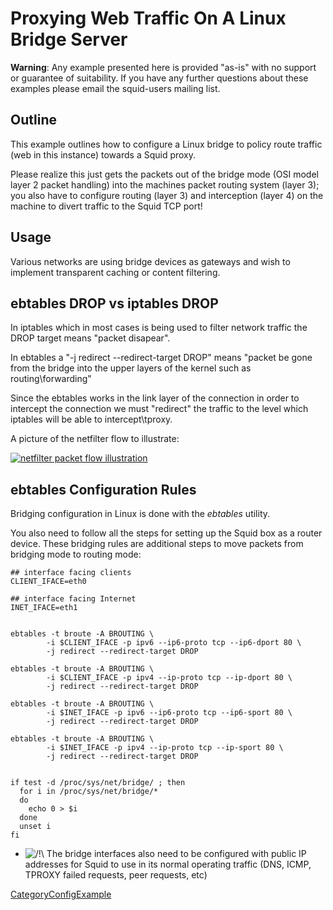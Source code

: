 # Proxying Web Traffic On A Linux Bridge Server

**Warning**: Any example presented here is provided "as-is" with no
support or guarantee of suitability. If you have any further questions
about these examples please email the squid-users mailing list.

## Outline

This example outlines how to configure a Linux bridge to policy route
traffic (web in this instance) towards a Squid proxy.

Please realize this just gets the packets out of the bridge mode (OSI
model layer 2 packet handling) into the machines packet routing system
(layer 3); you also have to configure routing (layer 3) and interception
(layer 4) on the machine to divert traffic to the Squid TCP port\!

## Usage

Various networks are using bridge devices as gateways and wish to
implement transparent caching or content filtering.

## ebtables DROP vs iptables DROP

In iptables which in most cases is being used to filter network traffic
the DROP target means "packet disapear".

In ebtables a "-j redirect --redirect-target DROP" means "packet be gone
from the bridge into the upper layers of the kernel such as
routing\\forwarding"

Since the ebtables works in the link layer of the connection in order to
intercept the connection we must "redirect" the traffic to the level
which iptables will be able to intercept\\tproxy.

A picture of the netfilter flow to illustrate:

[![netfilter packet flow
illustration](http://upload.wikimedia.org/wikipedia/commons/3/37/Netfilter-packet-flow.svg)](http://commons.wikimedia.org/wiki/File:Netfilter-packet-flow.svg)

## ebtables Configuration Rules

Bridging configuration in Linux is done with the *ebtables* utility.

You also need to follow all the steps for setting up the Squid box as a
router device. These bridging rules are additional steps to move packets
from bridging mode to routing mode:

    ## interface facing clients
    CLIENT_IFACE=eth0
    
    ## interface facing Internet
    INET_IFACE=eth1
    
    
    ebtables -t broute -A BROUTING \
            -i $CLIENT_IFACE -p ipv6 --ip6-proto tcp --ip6-dport 80 \
            -j redirect --redirect-target DROP
    
    ebtables -t broute -A BROUTING \
            -i $CLIENT_IFACE -p ipv4 --ip-proto tcp --ip-dport 80 \
            -j redirect --redirect-target DROP
    
    ebtables -t broute -A BROUTING \
            -i $INET_IFACE -p ipv6 --ip6-proto tcp --ip6-sport 80 \
            -j redirect --redirect-target DROP
    
    ebtables -t broute -A BROUTING \
            -i $INET_IFACE -p ipv4 --ip-proto tcp --ip-sport 80 \
            -j redirect --redirect-target DROP
    
    
    if test -d /proc/sys/net/bridge/ ; then
      for i in /proc/sys/net/bridge/*
      do
        echo 0 > $i
      done
      unset i
    fi

  - ![/\!\\](https://wiki.squid-cache.org/wiki/squidtheme/img/alert.png)
    The bridge interfaces also need to be configured with public IP
    addresses for Squid to use in its normal operating traffic (DNS,
    ICMP, TPROXY failed requests, peer requests, etc)

[CategoryConfigExample](/CategoryConfigExample)
